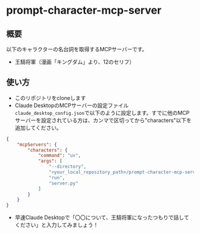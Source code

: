 # prompt-character-mcp-server

##  概要
以下のキャラクターの名台詞を取得するMCPサーバーです。

- 王騎将軍（漫画「キングダム」より、12のセリフ）

## 使い方
- このリポジトリをcloneします
- Claude DesktopのMCPサーバーの設定ファイル`claude_desktop_config.json`で以下のように設定します。すでに他のMCPサーバーを設定されている方は、カンマで区切ってから"characters"以下を追加してください。

```json
{
    "mcpServers": {
        "characters": {
            "command": "uv",
            "args": [
                "--directory",
                "<your_local_repository_path>/prompt-character-mcp-server",
                "run",
                "server.py"
            ]
        }
    }
}
```

- 早速Claude Desktopで「〇〇について、王騎将軍になったつもりで話してください」と入力してみましょう！